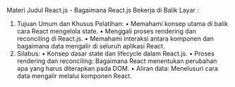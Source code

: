 Materi Judul React.js - Bagaimana React.js Bekerja di Balik Layar :

1. Tujuan Umum dan Khusus Pelatihan:
    • Memahami konsep utama di balik cara React mengelola state.
    • Menggali proses rendering dan reconciling di React.js.
    • Memahami interaksi antara komponen dan bagaimana data mengalir di seluruh aplikasi React.
2. Silabus:
    • Konsep dasar state dan lifecycle dalam React.js.
    • Proses rendering dan reconciling: Bagaimana React menentukan perubahan apa yang harus diterapkan pada DOM.
    • Aliran data: Menelusuri cara data mengalir melalui komponen React.
